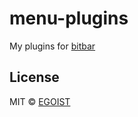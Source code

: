 # menu-plugins

My plugins for [bitbar](https://github.com/matryer/bitbar)

## License

MIT &copy; [EGOIST](https://github.com/egoist)
